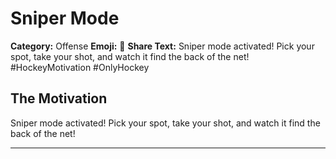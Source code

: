 # Sniper Mode

**Category:** Offense
**Emoji:** 🎯
**Share Text:** Sniper mode activated! Pick your spot, take your shot, and watch it find the back of the net! #HockeyMotivation #OnlyHockey

## The Motivation

Sniper mode activated! Pick your spot, take your shot, and watch it find the back of the net!

---
